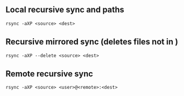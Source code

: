 
## Local recursive sync <source> and <dest> paths
`rsync -aXP <source> <dest>`

## Recursive mirrored sync (deletes <dest> files not in <source>)
`rsync -aXP --delete <source> <dest>`

## Remote recursive sync
`rsync -aXP <source> <user>@<remote>:<dest>`


